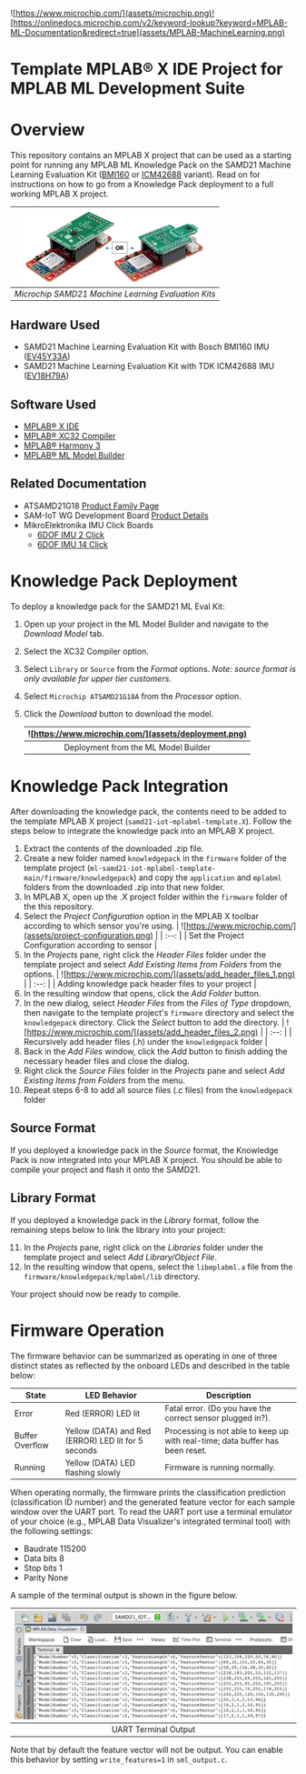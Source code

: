 ![https://www.microchip.com/](assets/microchip.png)![https://onlinedocs.microchip.com/v2/keyword-lookup?keyword=MPLAB-ML-Documentation&redirect=true](assets/MPLAB-MachineLearning.png)
# Template MPLAB® X IDE Project for MPLAB ML Development Suite

# Overview
This repository contains an MPLAB X project that can be used as a starting point for running any MPLAB ML Knowledge Pack on the SAMD21 Machine Learning Evaluation Kit ([BMI160](https://www.microchip.com/developmenttools/ProductDetails/EV45Y33A) or [ICM42688](https://www.microchip.com/DevelopmentTools/ProductDetails/PartNO/EV18H79A) variant). Read on for instructions on how to go from a Knowledge Pack deployment to a full working MPLAB X project.

| ![ml eval kits](assets/mlkits.png) |
| :--: |
| *Microchip SAMD21 Machine Learning Evaluation Kits* |

## Hardware Used
* SAMD21 Machine Learning Evaluation Kit with Bosch BMI160 IMU ([EV45Y33A](https://www.microchip.com/developmenttools/ProductDetails/EV45Y33A))
* SAMD21 Machine Learning Evaluation Kit with TDK ICM42688 IMU ([EV18H79A](https://www.microchip.com/developmenttools/ProductDetails/EV18H79A))

## Software Used
* [MPLAB® X IDE](https://microchip.com/mplab/mplab-x-ide)
* [MPLAB® XC32 Compiler](https://microchip.com/mplab/compilers)
* [MPLAB® Harmony 3](https://www.microchip.com/harmony)
* [MPLAB® ML Model Builder](https://onlinedocs.microchip.com/v2/keyword-lookup?keyword=MPLAB-ML-Documentation&redirect=true)

## Related Documentation
* ATSAMD21G18 [Product Family Page](https://www.microchip.com/wwwproducts/en/ATSAMD21G18)
* SAM-IoT WG Development Board [Product Details](https://www.microchip.com/developmenttools/ProductDetails/EV75S95A)
* MikroElektronika IMU Click Boards
   * [6DOF IMU 2 Click](https://www.mikroe.com/6dof-imu-2-click)
   * [6DOF IMU 14 Click](https://www.mikroe.com/6dof-imu-14-click)

<div style="page-break-after: always;"></div>

# Knowledge Pack Deployment
To deploy a knowledge pack for the SAMD21 ML Eval Kit:

1. Open up your project in the ML Model Builder and navigate to the *Download Model* tab.
2. Select the XC32 Compiler option.
3. Select `Library` or `Source` from the *Format* options. *Note: source format is only available for upper tier customers*.
4. Select `Microchip ATSAMD21G18A` from the *Processor* option.
5. Click the *Download* button to download the model.

   | ![https://www.microchip.com/](assets/deployment.png) |
   | :--: |
   | Deployment from the ML Model Builder |

<div style="page-break-after: always;"></div>

# Knowledge Pack Integration
After downloading the knowledge pack, the contents need to be added to the template MPLAB X project (`samd21-iot-mplabml-template.X`). Follow the steps below to integrate the knowledge pack into an MPLAB X project.

1. Extract the contents of the downloaded .zip file.
2. Create a new folder named `knowledgepack` in the `firmware` folder of the template project (`ml-samd21-iot-mplabml-template-main/firmware/knowledgepack`) and copy the `application` and `mplabml` folders from the downloaded .zip into that new folder.
3. In MPLAB X, open up the .X project folder within the `firmware` folder of the this repository.
4. Select the *Project Configuration* option in the MPLAB X toolbar according to which sensor you're using.
   | ![https://www.microchip.com/](assets/project-configuration.png) |
   | :--: |
   | Set the Project Configuration according to sensor |
5. In the *Projects* pane, right click the *Header Files* folder under the template project and select *Add Existing Items from Folders* from the options.
   | ![https://www.microchip.com/](assets/add_header_files_1.png) |
   | :--: |
   | Adding knowledge pack header files to your project |
6. In the resulting window that opens, click the *Add Folder* button.
7. In the new dialog, select *Header Files* from the *Files of Type* dropdown, then navigate to the template project's `firmware` directory and select the `knowledgepack` directory. Click the *Select* button to add the directory.
   | ![https://www.microchip.com/](assets/add_header_files_2.png) |
   | :--: |
   | Recursively add header files (.h) under the `knowledgepack` folder |
8. Back in the *Add Files* window, click the *Add* button to finish adding the necessary header files and close the dialog.
9. Right click the *Source Files* folder in the *Projects* pane and select *Add Existing Items from Folders* from the menu.
10. Repeat steps 6-8 to add all source files (.c files) from the `knowledgepack` folder

## Source Format
If you deployed a knowledge pack in the *Source* format, the Knowledge Pack is now integrated into your MPLAB X project. You should be able to compile your project and flash it onto the SAMD21.

## Library Format
If you deployed a knowledge pack in the *Library* format, follow the remaining steps below to link the library into your project:

11. In the *Projects* pane, right click on the *Libraries* folder under the template project and select *Add Library/Object File*.
12. In the resulting window that opens, select the `libmplabml.a` file from the `firmware/knowledgepack/mplabml/lib` directory.

Your project should now be ready to compile.

<div style="page-break-after: always;"></div>

# Firmware Operation
The firmware behavior can be summarized as operating in one of three distinct states as reflected by the onboard LEDs and described in the table below:

| State |	LED Behavior |	Description |
| --- | --- | --- |
| Error |	Red (ERROR) LED lit |	Fatal error. (Do you have the correct sensor plugged in?). |
| Buffer Overflow |	Yellow (DATA) and Red (ERROR) LED lit for 5 seconds	| Processing is not able to keep up with real-time; data buffer has been reset. |
| Running | Yellow (DATA) LED flashing slowly |	Firmware is running normally. |

When operating normally, the firmware prints the classification prediction (classification ID number) and the generated feature vector for each sample window over the UART port. To read the UART port use a terminal emulator of your choice (e.g., MPLAB Data Visualizer's integrated terminal tool) with the following settings:

- Baudrate 115200
- Data bits 8
- Stop bits 1
- Parity None

A sample of the terminal output is shown in the figure below.

| ![Terminal output](assets/terminal-output.png) |
| :--: |
| UART Terminal Output |

Note that by default the feature vector will not be output. You can enable this behavior by setting `write_features=1` in `sml_output.c`.
